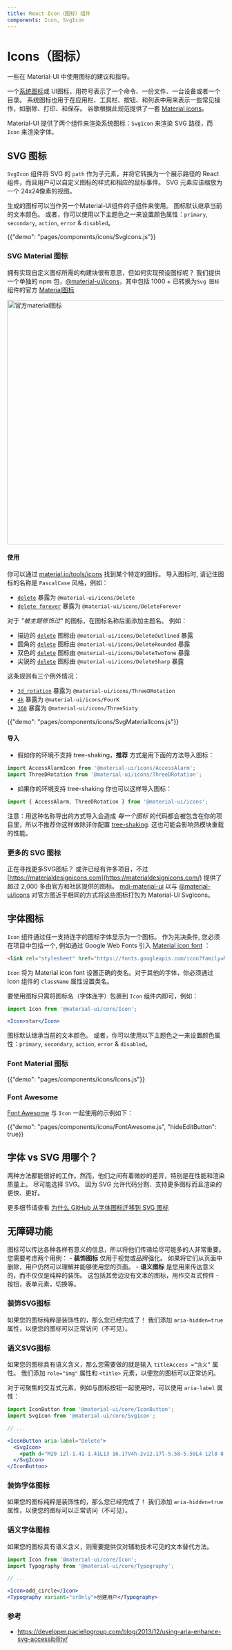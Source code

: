 ```yaml
---
title: React Icon（图标）组件
components: Icon, SvgIcon
---
```


# Icons（图标）

<p class="description">一些在 Material-UI 中使用图标的建议和指导。</p>

一个[系统图标](https://material.io/design/iconography/system-icons.html)或 UI图标，用符号表示了一个命令、一份文件、一台设备或者一个目录。 系统图标也用于在应用栏、工具栏、按钮、和列表中用来表示一些常见操作，如删除、打印、和保存。 谷歌根据此规范提供了一套 [Material icons](https://material.io/tools/icons/style=baseline)。

Material-UI 提供了两个组件来渲染系统图标：`SvgIcon` 来渲染 SVG 路径，而 `Icon` 来渲染字体。

## SVG 图标

`SvgIcon` 组件将 SVG 的 `path` 作为子元素，并将它转换为一个展示路径的 React 组件，而且用户可以自定义图标的样式和相应的鼠标事件。 SVG 元素应该缩放为一个 24x24像素的视图。

生成的图标可以当作另一个Material-UI组件的子组件来使用。 图标默认继承当前的文本颜色。 或者，你可以使用以下主题色之一来设置颜色属性：`primary`, `secondary`, `action`, `error` & `disabled`。

{{"demo": "pages/components/icons/SvgIcons.js"}}

### SVG Material 图标

拥有实现自定义图标所需的构建块很有意思，但如何实现预设图标呢？ 我们提供一个单独的 npm 包，[@material-ui/icons](https://www.npmjs.com/package/@material-ui/icons)，其中包括 1000 + 已转换为`Svg 图标` 组件的官方 [Material图标](https://material.io/tools/icons/?style=baseline)

<a href="https://material.io/tools/icons/?icon=3d_rotation&style=baseline">
  <img src="/static/images/icons/icons.png" alt="官方material图标" style="width: 566px" />
</a>

#### 使用

你可以通过 [material.io/tools/icons](https://material.io/tools/icons/?style=baseline) 找到某个特定的图标。 导入图标时, 请记住图标的名称是 `PascalCase` 风格，例如：

- [`delete`](https://material.io/tools/icons/?icon=delete&style=baseline) 暴露为 `@material-ui/icons/Delete`
- [`delete forever`](https://material.io/tools/icons/?icon=delete_forever&style=baseline) 暴露为 `@material-ui/icons/DeleteForever`

对于 *"被主题修饰过"* 的图标，在图标名称后面添加主题名。 例如：

- 描边的 [`delete`](https://material.io/tools/icons/?icon=delete&style=outline) 图标由 `@material-ui/icons/DeleteOutlined` 暴露
- 圆角的 [`delete`](https://material.io/tools/icons/?icon=delete&style=rounded) 图标由 `@material-ui/icons/DeleteRounded` 暴露
- 双色的 [`delete`](https://material.io/tools/icons/?icon=delete&style=twotone) 图标由 `@material-ui/icons/DeleteTwoTone` 暴露
- 尖锐的 [`delete`](https://material.io/tools/icons/?icon=delete&style=sharp) 图标由 `@material-ui/icons/DeleteSharp` 暴露

这条规则有三个例外情况：

- [`3d_rotation`](https://material.io/tools/icons/?icon=3d_rotation&style=baseline) 暴露为 `@material-ui/icons/ThreeDRotation`
- [`4k`](https://material.io/tools/icons/?icon=4k&style=baseline) 暴露为 `@material-ui/icons/FourK`
- [`360`](https://material.io/tools/icons/?icon=360&style=baseline) 暴露为 `@material-ui/icons/ThreeSixty`

{{"demo": "pages/components/icons/SvgMaterialIcons.js"}}

#### 导入

- 假如你的环境不支持 tree-shaking，**推荐** 方式是用下面的方法导入图标：

```jsx
import AccessAlarmIcon from '@material-ui/icons/AccessAlarm';
import ThreeDRotation from '@material-ui/icons/ThreeDRotation';
```

- 如果你的环境支持 tree-shaking 你也可以这样导入图标：

```jsx
import { AccessAlarm, ThreeDRotation } from '@material-ui/icons';
```

注意：用这种名称导出的方式导入会造成 *每一个图标* 的代码都会被包含在你的项目里，所以不推荐你这样做除非你配置 [tree-shaking](https://webpack.js.org/guides/tree-shaking/). 这也可能会影响热模块重载的性能。

### 更多的 SVG 图标

正在寻找更多SVG图标？ 或许已经有许多项目，不过 [https://materialdesignicons.com](https://materialdesignicons.com/) 提供了超过 2,000 多由官方和社区提供的图标。 [mdi-material-ui](https://github.com/TeamWertarbyte/mdi-material-ui) 以与 [@material-ui/icons](https://www.npmjs.com/package/@material-ui/icons) 对官方图近乎相同的方式将这些图标打包为 Material-UI SvgIcons。

## 字体图标

`Icon` 组件通过任一支持连字的图标字体显示为一个图标。 作为先决条件, 您必须在项目中包括一个, 例如通过 Google Web Fonts 引入 [Material icon font](http://google.github.io/material-design-icons/#icon-font-for-the-web) ：

```html
<link rel="stylesheet" href="https://fonts.googleapis.com/icon?family=Material+Icons" />
```

`Icon` 将为 Material icon font 设置正确的类名。对于其他的字体，你必须通过 Icon 组件的 `className` 属性设置类名。

要使用图标只需将图标名（字体连字）包裹到 `Icon` 组件内即可，例如：

```jsx
import Icon from '@material-ui/core/Icon';

<Icon>star</Icon>
```

图标默认继承当前的文本颜色。 或者，你可以使用以下主题色之一来设置颜色属性：`primary`, `secondary`, `action`, `error` & `disabled`。

### Font Material 图标

{{"demo": "pages/components/icons/Icons.js"}}

### Font Awesome

[Font Awesome](https://fontawesome.com/icons) 与 `Icon` 一起使用的示例如下：

{{"demo": "pages/components/icons/FontAwesome.js", "hideEditButton": true}}

## 字体 vs SVG 用哪个？

两种方法都能很好的工作。然而，他们之间有着微妙的差异，特别是在性能和渲染质量上。 尽可能选择 SVG。 因为 SVG 允许代码分割、支持更多图标而且渲染的更快、更好。

更多细节请查看 [ 为什么 GitHub 从字体图标迁移到 SVG 图标](https://blog.github.com/2016-02-22-delivering-octicons-with-svg/)

## 无障碍功能

图标可以传达各种各样有意义的信息，所以将他们传递给尽可能多的人非常重要。 您需要考虑两个用例： - **装饰图标** 仅用于视觉或品牌强化。 如果将它们从页面中删除，用户仍然可以理解并能够使用您的页面。 - **语义图标** 是您用来传达意义的，而不仅仅是纯粹的装饰。 这包括其旁边没有文本的图标，用作交互式控件 - 按钮，表单元素，切换等。

### 装饰SVG图标

如果您的图标纯粹是装饰性的，那么您已经完成了！ 我们添加 `aria-hidden=true` 属性，以便您的图标可以正常访问（不可见）。

### 语义SVG图标

如果您的图标具有语义含义，那么您需要做的就是输入 `titleAccess =“含义”` 属性。 我们添加 `role="img"` 属性和 `<title>` 元素，以便您的图标可以正常访问。

对于可聚焦的交互式元素，例如与图标按钮一起使用时，可以使用 `aria-label` 属性：

```jsx
import IconButton from '@material-ui/core/IconButton';
import SvgIcon from '@material-ui/core/SvgIcon';

// ...

<IconButton aria-label="Delete">
  <SvgIcon>
    <path d="M20 12l-1.41-1.41L13 16.17V4h-2v12.17l-5.58-5.59L4 12l8 8 8-8z" />
  </SvgIcon>
</IconButton>
```

### 装饰字体图标

如果您的图标纯粹是装饰性的，那么您已经完成了！ 我们添加 `aria-hidden=true` 属性，以便您的图标可以正常访问（不可见）。

### 语义字体图标

如果您的图标具有语义含义，则需要提供仅对辅助技术可见的文本替代方法。

```jsx
import Icon from '@material-ui/core/Icon';
import Typography from '@material-ui/core/Typography';

// ...

<Icon>add_circle</Icon>
<Typography variant="srOnly">创建用户</Typography>
```

### 参考

- https://developer.paciellogroup.com/blog/2013/12/using-aria-enhance-svg-accessibility/